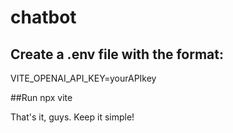 # chatbot
## Create a .env file with the format:
VITE_OPENAI_API_KEY=yourAPIkey

##Run
npx vite

That's it, guys. Keep it simple!
